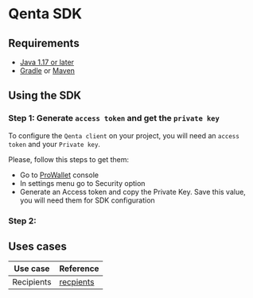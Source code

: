 # Qenta SDK

## Requirements
- [Java 1.17 or later](https://www.oracle.com/java/technologies/downloads/)
- [Gradle](https://gradle.org/install/) or [Maven](https://maven.apache.org/download.cgi)

## Using the SDK

### Step 1: Generate `access token` and get the `private key`

To configure the `Qenta client` on your project, you will need an `access token` and your `Private key`.

Please, follow this steps to get them:

- Go to [ProWallet](https://prowallet.stage.gmint.co) console 
- In settings menu go to Security option 
- Generate an Access token and copy the Private Key. Save this value, you will need them for SDK configuration

### Step 2:

## Uses cases

| Use case | Reference |
|----------|-----------|
|Recipients | [recpients](./use_cases/recipients) |

